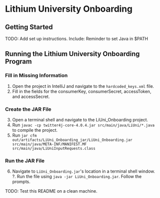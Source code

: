 # Lithium University Onboarding

## Getting Started ##
TODO: Add set up instructions.
Include: Reminder to set Java in $PATH

## Running the Lithium University Onboarding Program ##

### Fill in Missing Information ###
1. Open the project in IntelliJ and navigate to the ```hardcoded_keys.xml``` file.
2. Fill in the fields for the consumerKey, consumerSecret, accessToken, and accessSecret.

### Create the JAR File ###
3. Open a terminal shell and navigate to the LiUni_Onboarding project.
4. Run ```javac -cp twitter4j-core-4.0.4.jar src/main/java/LiUni/*.java``` to compile the project.
5. Run ```jar cfm out/artifacts/LiUni_Onboarding_jar/LiUni_Onboarding.jar src/main/java/META-INF/MANIFEST.MF src/main/java/LiUniInputRequests.class```

### Run the JAR File ###
6. Navigate to ```LiUni_Onboarding.jar```'s location in a terminal shell window.
?. Run the file using ```java -jar LiUni_Onboarding.jar```. Follow the prompts.


TODO: Test this README on a clean machine.